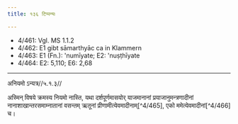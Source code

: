 ```yaml
---
title: १३६ टिप्पन्यः

---
```

- 4/461: Vgl. MS 1.1.2
- 4/462: E1 gibt sāmarthyāc ca in Klammern
- 4/463: E1 (Fn.): 'numīyate; E2: 'nuṣṭhīyate
- 4/464: E2: 5,110; E6: 2,68

____________________________________________


अनियमो ऽन्यत्र//५.१.३//

अस्मिन् विषये क्रमस्य नियमो नास्ति, यथा दर्शपूर्णमासयोर् याजमानानां प्रयाजानुमन्त्रणादीनां नानाशाखान्तरसमाम्नातानां वसन्तम् ऋतूनां प्रीणामीत्येवमादीनाम्[^4/465], एको ममेत्येवमादीनां[^4/466] च।
